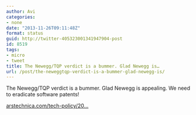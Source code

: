 ```yaml
---
author: Avi
categories:
- none
date: "2013-11-26T09:11:48Z"
format: status
guid: http://twitter-405323001341947904-post
id: 8519
tags:
- micro
- tweet
title: The Newegg/TQP verdict is a bummer. Glad Newegg is…
url: /post/the-neweggtqp-verdict-is-a-bummer-glad-newegg-is/
---
```

The Newegg/TQP verdict is a bummer. Glad Newegg is appealing. We need to eradicate software patents!

[arstechnica.com/tech-policy/20…](http://arstechnica.com/tech-policy/2013/11/jury-newegg-infringes-spangenberg-patent-must-pay-2-3-million/)